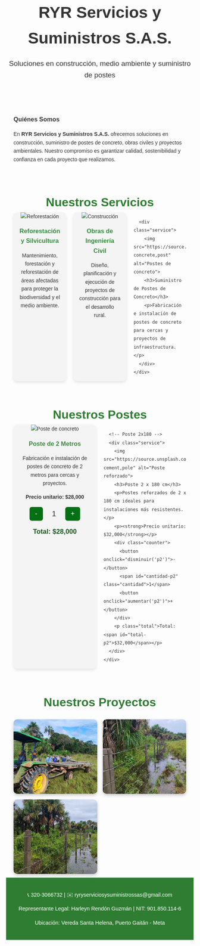 <!DOCTYPE html>
<html lang="es">
<head>
  <meta charset="UTF-8">
  <meta name="viewport" content="width=device-width, initial-scale=1.0">
  <title>RYR Servicios y Suministros S.A.S.</title>
  <style>
    body {
      margin: 0;
      font-family: Arial, sans-serif;
      line-height: 1.6;
      color: #333;
      background: #fdfdfd;
    }

    header {
      background: linear-gradient(135deg, #4caf50, #a5d6a7);
      color: #fff;
      padding: 40px 20px;
      text-align: center;
    }

    header h1 {
      margin: 0;
      font-size: 2.7rem;
    }

    header p {
      font-size: 1.2rem;
    }

    section {
      padding: 10px 20px;
    }

    h2 {
      color: #2e7d32;
      margin-bottom: 1px;
      text-align: center;
      font-size: 2rem;
    }

    /* Estilos de servicios */
    .services {
      display: grid;
      grid-template-columns: repeat(auto-fit, minmax(50px, 1fr));
      gap: 20px;
    }

    .service {
      background: #f4f4f4;
      border-radius: 10px;
      overflow: hidden;
      box-shadow: 0 4px 8px rgba(0,0,0,0.1);
      transition: transform 0.3s;
      text-align: center;
      padding-bottom: 15px;
    }

    .service:hover {
      transform: translateY(-5px);
    }

    .service img {
      width: 200%;
      height: 120px;
      object-fit: cover;
    }

    .service h3 {
      margin: 15px;
      color: #388e3c;
    }

    .service p {
      margin: 0 15px 15px;
    }

    /* Contadores de postes */
    .counter {
      display: flex;
      justify-content: center;
      align-items: center;
      margin: 15px 0;
    }

    .counter button {
      padding: 8px 15px;
      font-size: 18px;
      margin: 0 10px;
      border: none;
      border-radius: 6px;
      background: #047016;
      color: #fff;
      cursor: pointer;
      transition: 0.3s;
    }

    .counter button:hover {
      background: #268d2b;
    }

    .cantidad {
      font-size: 20px;
      min-width: 40px;
      display: inline-block;
    }

    .total {
      font-weight: bold;
      margin-top: 10px;
      font-size: 18px;
      color: #1b5e20;
    }

    /* Estilos galería */
    .gallery {
      display: grid;
      grid-template-columns: repeat(auto-fit, minmax(150px, 1fr));
      gap: 15px;
      margin-top: 20px;
    }

    .gallery img {
      width: 100%;
      height: 200px;
      object-fit: cover;
      border-radius: 10px;
      box-shadow: 0 4px 8px rgba(0,0,0,0.2);
      transition: transform 0.3s ease;
    }

    .gallery img:hover {
      transform: scale(1.05);
    }

    footer {
      background: #2e7d32;
      color: #fff;
      text-align: center;
      padding: 20px;
      font-size: 0.9rem;
    }

    footer a {
      color: #fff;
      text-decoration: underline;
    }
  </style>
</head>
<body>
  <header>
    <h1>RYR Servicios y Suministros S.A.S.</h1>
     <p>Soluciones en construcción, medio ambiente y suministro de postes</p>
    
  </header>
    <section class="about">
    <h3>Quiénes Somos</h3>
    <p>En <strong>RYR Servicios y Suministros S.A.S.</strong> ofrecemos soluciones en construcción, suministro de postes de concreto, obras civiles y proyectos ambientales. 
    Nuestro compromiso es garantizar calidad, sostenibilidad y confianza en cada proyecto que realizamos.</p>
  </section>

  <!-- Sección NUEVOS SERVICIOS -->
  <section id="otros-servicios">
    <h2>Nuestros Servicios</h2>
    <div class="services">
      <div class="service">
        <img src="https://source.unsplash.com/400x300/?trees,landscape" alt="Reforestación">
        <h3>Reforestación y Silvicultura</h3>
        <p>Mantenimiento, forestación y reforestación de áreas afectadas para proteger la biodiversidad y el medio ambiente.</p>
      </div>
      <div class="service">
        <img src="https://source.unsplash.com/400x300/?construction" alt="Construcción">
        <h3>Obras de Ingeniería Civil</h3>
        <p>Diseño, planificación y ejecución de proyectos de construcción para el desarrollo  rural.</p>
      </div>
    
      <div class="service">
        <img src="https://source.unsplash.com/400x300/?concrete,post" alt="Postes de concreto">
        <h3>Suministro de Postes de Concreto</h3>
        <p>Fabricación e instalación de postes de concreto para cercas y proyectos de infraestructura.</p>
      </div>
    </div>
  </section>

  <!-- Sección POSTES con contadores -->
  <section id="postes">
    <h2>Nuestros Postes</h2>
    <div class="services">
      <!-- Poste de 2 metros -->
      <div class="service">
        <img src="https://source.unsplash.com/400x300/?concrete,post" alt="Poste de concreto">
        <h3>Poste de 2 Metros</h3>
        <p>Fabricación e instalación de postes de concreto de 2 metros para cercas y proyectos.</p>
        <p><strong>Precio unitario: $28,000</strong></p>
        <div class="counter">
          <button onclick="disminuir('p1')">-</button>
          <span id="cantidad-p1" class="cantidad">1</span>
          <button onclick="aumentar('p1')">+</button>
        </div>
        <p class="total">Total: <span id="total-p1">$28,000</span></p>
      </div>

      <!-- Poste 2x180 -->
      <div class="service">
        <img src="https://source.unsplash.com/400x300/?cement,pole" alt="Poste reforzado">
        <h3>Poste 2 x 180 cm</h3>
        <p>Postes reforzados de 2 x 180 cm ideales para instalaciones más resistentes.</p>
        <p><strong>Precio unitario: $32,000</strong></p>
        <div class="counter">
          <button onclick="disminuir('p2')">-</button>
          <span id="cantidad-p2" class="cantidad">1</span>
          <button onclick="aumentar('p2')">+</button>
        </div>
        <p class="total">Total: <span id="total-p2">$32,000</span></p>
      </div>
    </div>
  </section>

  <!-- Galería de proyectos -->
  <section id="galeria">
    <h2>Nuestros Proyectos</h2>
    <div class="gallery">
      <img src="images/proyecto1.jpeg" alt="Proyecto reforestación y limpieza">
      <img src="images/proyecto2.jpeg" alt="Obras civiles y construcción">
      <img src="images/proyecto3.jpeg" alt="Postes de concreto instalados en campo">
    </div>
  </section>

  <!-- Footer -->
  <footer>
    <p>📞 320-3066732 | ✉️ ryryserviciosysuministrossas@gmail.com</p>
    <p>Representante Legal: Harleyn Rendón Guzmán | NIT: 901.850.114-6</p>
    <p>Ubicación: Vereda Santa Helena, Puerto Gaitán - Meta</p>
  </footer>

  <script>
    let precios = { p1: 28000, p2: 32000 };
    let cantidades = { p1: 1, p2: 1 };

    function actualizarTotal(producto) {
      document.getElementById("cantidad-" + producto).innerText = cantidades[producto];
      document.getElementById("total-" + producto).innerText =
        "$" + (precios[producto] * cantidades[producto]).toLocaleString("es-CO");
    }

    function aumentar(producto) {
      cantidades[producto]++;
      actualizarTotal(producto);
    }

    function disminuir(producto) {
      if (cantidades[producto] > 1) {
        cantidades[producto]--;
        actualizarTotal(producto);
      }
    }

    // Inicializar totales
    actualizarTotal("p1");
    actualizarTotal("p2");
  </script>
</body>
</html>
